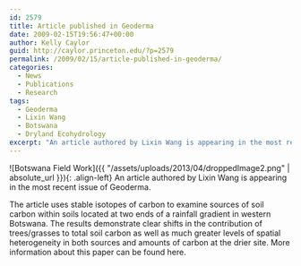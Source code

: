 ```yaml
---
id: 2579
title: Article published in Geoderma
date: 2009-02-15T19:56:47+00:00
author: Kelly Caylor
guid: http://caylor.princeton.edu/?p=2579
permalink: /2009/02/15/article-published-in-geoderma/
categories:
  - News
  - Publications
  - Research
tags:
  - Geoderma
  - Lixin Wang
  - Botswana
  - Dryland Ecohydrology
excerpt: "An article authored by Lixin Wang is appearing in the most recent issue of Geoderma."
---
```

![Botswana Field Work]({{ "/assets/uploads/2013/04/droppedImage2.png" | absolute_url }}){: .align-left} An article authored by Lixin Wang is appearing in the most recent issue of Geoderma.

<!--more--> The article uses stable isotopes of carbon to examine sources of soil carbon within soils located at two ends of a rainfall gradient in western Botswana. The results demonstrate clear shifts in the contribution of trees/grasses to total soil carbon as well as much greater levels of spatial heterogeneity in both sources and amounts of carbon at the drier site. More information about this paper can be found here.